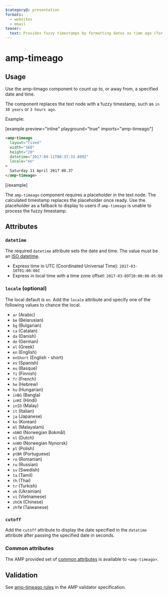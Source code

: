```yaml
---
$category@: presentation
formats:
  - websites
  - email
teaser:
  text: Provides fuzzy timestamps by formatting dates as time ago (for example, 3 hours ago).
---
```


<!--
Copyright 2017 The AMP HTML Authors. All Rights Reserved.

Licensed under the Apache License, Version 2.0 (the "License");
you may not use this file except in compliance with the License.
You may obtain a copy of the License at

      http://www.apache.org/licenses/LICENSE-2.0

Unless required by applicable law or agreed to in writing, software
distributed under the License is distributed on an "AS-IS" BASIS,
WITHOUT WARRANTIES OR CONDITIONS OF ANY KIND, either express or implied.
See the License for the specific language governing permissions and
limitations under the License.
-->

# amp-timeago

## Usage

Use the amp-timago component to count up to, or away from, a specified date and time.

The component replaces the text node with a fuzzy timestamp, such as `in 30 years` or `3 hours ago`.

Example:

[example preview="inline" playground="true" imports="amp-timeago"]

```html
<amp-timeago
  layout="fixed"
  width="160"
  height="20"
  datetime="2017-04-11T00:37:33.809Z"
  locale="en"
>
  Saturday 11 April 2017 00.37
</amp-timeago>
```

[/example]

The `amp-timeago` component requires a placeholder in the text node. The calculated timestamp replaces the placeholder once ready. Use the placeholder as a fallback to display to users if `amp-timeago` is unable to process the fuzzy timestamp.

## Attributes

### `datetime`

The required `datetime` attribute sets the date and time. The value must be an [ISO datetime](https://www.w3.org/QA/Tips/iso-date).

-   Express time in UTC (Coordinated Universal Time): `2017-03-10T01:00:00Z`
-   Express in local time with a time zone offset: `2017-03-09T20:00:00-05:00`

### `locale` (optional)

The local default is `en`. Add the `locale` attribute and specify one of the following values to chance the local.

-   `ar` (Arabic)
-   `be` (Belarusian)
-   `bg` (Bulgarian)
-   `ca` (Catalan)
-   `da` (Danish)
-   `de` (German)
-   `el` (Greek)
-   `en` (English)
-   `enShort` (English - short)
-   `es` (Spanish)
-   `eu` (Basque)
-   `fi` (Finnish)
-   `fr` (French)
-   `he` (Hebrew)
-   `hu` (Hungarian)
-   `inBG` (Bangla)
-   `inHI` (Hindi)
-   `inID` (Malay)
-   `it` (Italian)
-   `ja` (Japanese)
-   `ko` (Korean)
-   `ml` (Malayalam)
-   `nbNO` (Norwegian Bokmål)
-   `nl` (Dutch)
-   `nnNO` (Norwegian Nynorsk)
-   `pl` (Polish)
-   `ptBR` (Portuguese)
-   `ro` (Romanian)
-   `ru` (Russian)
-   `sv` (Swedish)
-   `ta` (Tamil)
-   `th` (Thai)
-   `tr` (Turkish)
-   `uk` (Ukrainian)
-   `vi` (Vietnamese)
-   `zhCN` (Chinese)
-   `zhTW` (Taiwanese)

### `cutoff`

Add the `cutoff` attribute to display the date specified in the `datatime` attribute after passing the specified date in seconds.

### Common attributes

The AMP provided set of [common attributes](https://amp.dev/documentation/guides-and-tutorials/learn/common_attributes) is available to `<amp-timeago>`.

## Validation

See [amp-timeago rules](https://github.com/ampproject/amphtml/blob/master/extensions/amp-timeago/validator-amp-timeago.protoascii) in the AMP validator specification.
